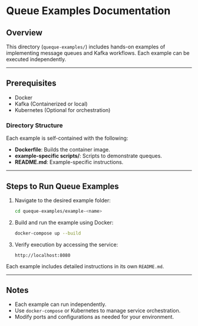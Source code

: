 # Queue Examples Documentation

## Overview
This directory (`queque-examples/`) includes hands-on examples of implementing message queues and Kafka workflows. Each example can be executed independently.

---

## Prerequisites
- Docker
- Kafka (Containerized or local)
- Kubernetes (Optional for orchestration)

### Directory Structure
Each example is self-contained with the following:
- **Dockerfile**: Builds the container image.
- **example-specific scripts/**: Scripts to demonstrate queques.
- **README.md**: Example-specific instructions.

---

## Steps to Run Queue Examples
1. Navigate to the desired example folder:
   ```bash
   cd queque-examples/example-<name>
   ```
2. Build and run the example using Docker:
   ```bash
   docker-compose up --build
   ```
3. Verify execution by accessing the service:
   ```
   http://localhost:8080
   ```

Each example includes detailed instructions in its own `README.md`.

---

## Notes
- Each example can run independently.
- Use `docker-compose` or Kubernetes to manage service orchestration.
- Modify ports and configurations as needed for your environment.
